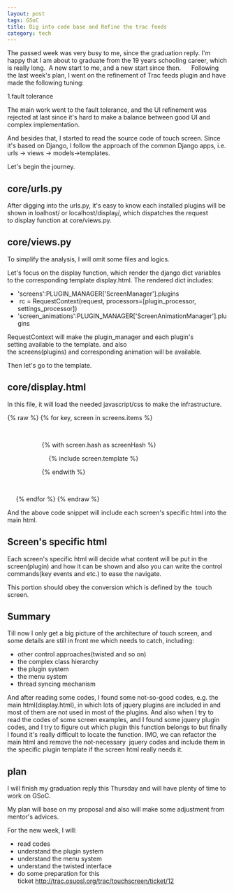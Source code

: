 ```yaml
--- 
layout: post 
tags: GSoC 
title: Dig into code base and Refine the trac feeds 
category: tech 
---
```


The passed week was very busy to me, since the graduation reply. I'm happy that I am about to graduate from the 19 years schooling career, which is really long.  A new start to me, and a new start since then.
    
Following the last week's plan, I went on the refinement of Trac feeds plugin and have made the following tuning:

1.fault tolerance 

The main work went to the fault tolerance, and the UI refinement was rejected at last since it's hard to make a balance between good UI and complex implementation.

And besides that, I started to read the source code of touch screen. Since it's based on Django, I follow the approach of the common Django apps, i.e. urls -> views -> models->templates.

Let's begin the journey. 

## core/urls.py

After digging into the urls.py, it's easy to know each installed plugins will be shown in loalhost/ or localhost/display/, which dispatches the request to display function at core/views.py.

## core/views.py

To simplify the analysis, I will omit some files and logics.

Let's focus on the display function, which render the django dict variables to the corresponding template display.html. The rendered dict includes:

* 'screens':PLUGIN\_MANAGER['ScreenManager'].plugins
*  rc = RequestContext(request, processors=[plugin\_processor, settings\_processor])
* 'screen\_animations':PLUGIN\_MANAGER['ScreenAnimationManager'].plugins

RequestContext will make the plugin\_manager and each plugin's setting available to the template.
and also the screens(plugins) and corresponding animation will be available.

Then let's go to the template.

## core/display.html

In this file, it will load the needed javascript/css to make the infrastructure. 

{% raw %}
    {% for key, screen in screens.items %}

                <div id='{{screen.hash}}' class='screen'>

                    {% with screen.hash as screenHash %}

                        {% include screen.template %}

                    {% endwith %}

                </div>

     {% endfor %}
{% endraw %}

And the above code snippet will include each screen's specific html into the main html.

## Screen's specific html

Each screen's specific html will decide what content will be put in the screen(plugin) and how it can be shown and also you can write the control commands(key events and etc.) to ease the navigate.

This portion should obey the conversion which is defined by the  touch screen.

## Summary

Till now I only get a big picture of the architecture of touch screen, and some details are still in front me which needs to catch, including:

* other control approaches(twisted and so on)
* the complex class hierarchy 
* the plugin system
* the menu system
* thread syncing mechanism

And after reading some codes, I found some not-so-good codes, e.g. the main html(display.html), in which lots of jquery plugins are included in and most of them are not used in most of the plugins. And also when I try to read the codes of some screen examples, and I found some jquery plugin codes, and I try to figure out which plugin this function belongs to but finally I found it's really difficult to locate the function. IMO, we can refactor the main html and remove the not-necessary  jquery codes and include them in the specific plugin template if the screen html really needs it.

## plan

I will finish my graduation reply this Thursday and will have plenty of time to work on GSoC.

My plan will base on my proposal and also will make some adjustment from mentor's advices.

For the new week, I will:

* read codes
* understand the plugin system
* understand the menu system
* understand the twisted interface
* do some preparation for this ticket http://trac.osuosl.org/trac/touchscreen/ticket/12
